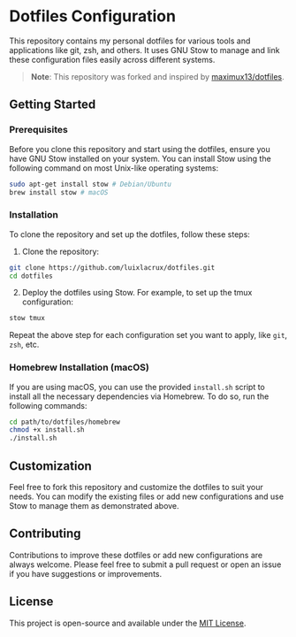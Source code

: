 # Dotfiles Configuration

This repository contains my personal dotfiles for various tools and applications like git, zsh, and others. It uses GNU Stow to manage and link these configuration files easily across different systems.

> **Note**: This repository was forked and inspired by [maximux13/dotfiles](https://github.com/maximux13/dotfiles).

## Getting Started

### Prerequisites

Before you clone this repository and start using the dotfiles, ensure you have GNU Stow installed on your system. You can install Stow using the following command on most Unix-like operating systems:

```bash
sudo apt-get install stow # Debian/Ubuntu
brew install stow # macOS
```

### Installation

To clone the repository and set up the dotfiles, follow these steps:

1. Clone the repository:

```bash
git clone https://github.com/luixlacrux/dotfiles.git
cd dotfiles
```

2. Deploy the dotfiles using Stow. For example, to set up the tmux configuration:

```bash
stow tmux
```

Repeat the above step for each configuration set you want to apply, like `git`, `zsh`,  etc.

### Homebrew Installation (macOS)

If you are using macOS, you can use the provided `install.sh` script to install all the necessary dependencies via Homebrew. To do so, run the following commands:

```bash
cd path/to/dotfiles/homebrew
chmod +x install.sh
./install.sh
```

## Customization

Feel free to fork this repository and customize the dotfiles to suit your needs. You can modify the existing files or add new configurations and use Stow to manage them as demonstrated above.

## Contributing

Contributions to improve these dotfiles or add new configurations are always welcome. Please feel free to submit a pull request or open an issue if you have suggestions or improvements.

## License

This project is open-source and available under the [MIT License](LICENSE).

